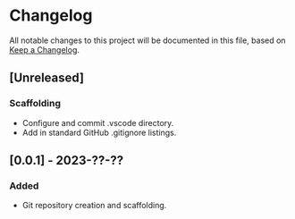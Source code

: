 
# Changelog
All notable changes to this project will be documented in this file,
based on [Keep a Changelog](https://keepachangelog.com/en/1.1.0/).

## [Unreleased]

### Scaffolding

- Configure and commit .vscode directory.
- Add in standard GitHub .gitignore listings.

## [0.0.1] - 2023-??-??

### Added

- Git repository creation and scaffolding.
